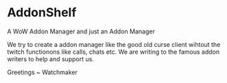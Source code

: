 # AddonShelf
A WoW Addon Manager and just an Addon Manager

We try to create a addon manager like the good old curse client wihtout the twitch functionons like calls, chats etc.
We are writing to the famous addon writers to help and support us.

Greetings
~ Watchmaker
